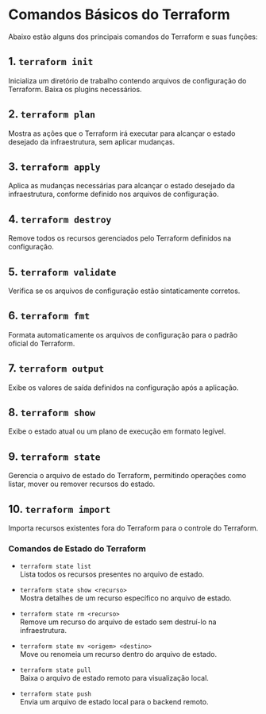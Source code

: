 # Comandos Básicos do Terraform

Abaixo estão alguns dos principais comandos do Terraform e suas funções:

## 1. `terraform init`
Inicializa um diretório de trabalho contendo arquivos de configuração do Terraform. Baixa os plugins necessários.

## 2. `terraform plan`
Mostra as ações que o Terraform irá executar para alcançar o estado desejado da infraestrutura, sem aplicar mudanças.

## 3. `terraform apply`
Aplica as mudanças necessárias para alcançar o estado desejado da infraestrutura, conforme definido nos arquivos de configuração.

## 4. `terraform destroy`
Remove todos os recursos gerenciados pelo Terraform definidos na configuração.

## 5. `terraform validate`
Verifica se os arquivos de configuração estão sintaticamente corretos.

## 6. `terraform fmt`
Formata automaticamente os arquivos de configuração para o padrão oficial do Terraform.

## 7. `terraform output`
Exibe os valores de saída definidos na configuração após a aplicação.

## 8. `terraform show`
Exibe o estado atual ou um plano de execução em formato legível.

## 9. `terraform state`
Gerencia o arquivo de estado do Terraform, permitindo operações como listar, mover ou remover recursos do estado.

## 10. `terraform import`
Importa recursos existentes fora do Terraform para o controle do Terraform.


### Comandos de Estado do Terraform

- `terraform state list`  
  Lista todos os recursos presentes no arquivo de estado.

- `terraform state show <recurso>`  
  Mostra detalhes de um recurso específico no arquivo de estado.

- `terraform state rm <recurso>`  
  Remove um recurso do arquivo de estado sem destruí-lo na infraestrutura.

- `terraform state mv <origem> <destino>`  
  Move ou renomeia um recurso dentro do arquivo de estado.

- `terraform state pull`  
  Baixa o arquivo de estado remoto para visualização local.

- `terraform state push`  
  Envia um arquivo de estado local para o backend remoto.
